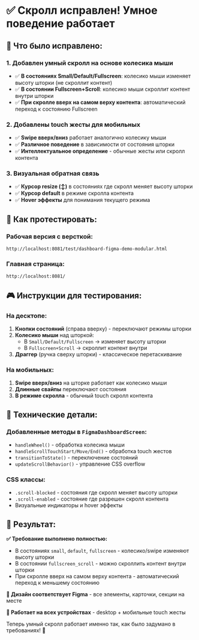 # ✅ Скролл исправлен! Умное поведение работает

## 🎯 Что было исправлено:

### 1. **Добавлен умный скролл на основе колесика мыши**
- ✅ **В состояниях Small/Default/Fullscreen**: колесико мыши изменяет высоту шторки (не скроллит контент)
- ✅ **В состоянии Fullscreen+Scroll**: колесико мыши скроллит контент внутри шторки
- ✅ **При скролле вверх на самом верху контента**: автоматический переход к состоянию Fullscreen

### 2. **Добавлены touch жесты для мобильных**
- ✅ **Swipe вверх/вниз** работает аналогично колесику мыши
- ✅ **Различное поведение** в зависимости от состояния шторки
- ✅ **Интеллектуальное определение** - обычные жесты или скролл контента

### 3. **Визуальная обратная связь**
- ✅ **Курсор resize (↕️)** в состояниях где скролл меняет высоту шторки
- ✅ **Курсор default** в режиме скролла контента
- ✅ **Hover эффекты** для понимания текущего режима

## 🧪 Как протестировать:

### **Рабочая версия с версткой:**
```
http://localhost:8081/test/dashboard-figma-demo-modular.html
```

### **Главная страница:**
```
http://localhost:8081/
```

## 🎮 Инструкции для тестирования:

### На десктопе:
1. **Кнопки состояний** (справа вверху) - переключают режимы шторки
2. **Колесико мыши** над шторкой:
   - В `Small/Default/Fullscreen` → изменяет высоту шторки
   - В `Fullscreen+Scroll` → скроллит контент внутри
3. **Драггер** (ручка сверху шторки) - классическое перетаскивание

### На мобильных:
1. **Swipe вверх/вниз** на шторке работает как колесико мыши
2. **Длинные свайпы** переключают состояния
3. **В режиме скролла** - обычный touch скролл контента

## 🔧 Технические детали:

### Добавленные методы в `FigmaDashboardScreen`:
- `handleWheel()` - обработка колесика мыши
- `handleScrollTouchStart/Move/End()` - обработка touch жестов  
- `transitionToState()` - переключение состояний
- `updateScrollBehavior()` - управление CSS overflow

### CSS классы:
- `.scroll-blocked` - состояния где скролл меняет высоту шторки
- `.scroll-enabled` - состояние где разрешен скролл контента
- Визуальные индикаторы и hover эффекты

## 🎯 Результат:

**✅ Требование выполнено полностью:**
- В состояниях `small`, `default`, `fullscreen` - колесико/swipe изменяют высоту шторки
- В состоянии `fullscreen_scroll` - можно скроллить контент внутри шторки  
- При скролле вверх на самом верху контента - автоматический переход к меньшему состоянию

**🎨 Дизайн соответствует Figma** - все элементы, карточки, секции на месте

**📱 Работает на всех устройствах** - desktop + мобильные touch жесты

Теперь умный скролл работает именно так, как было задумано в требованиях! 🚀 